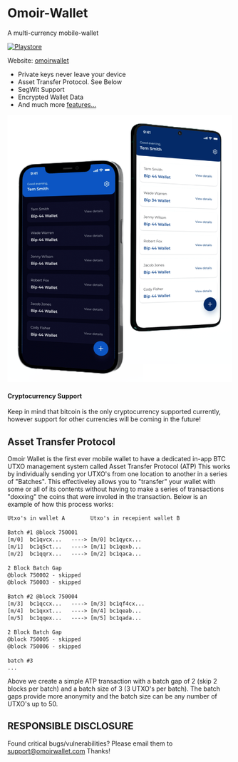 # Omoir-Wallet
A multi-currency mobile-wallet


[![Playstore](https://upload.wikimedia.org/wikipedia/commons/7/78/Google_Play_Store_badge_EN.svg)](https://play.google.com/store/apps/details?id=com.intuisoft.plaid)

Website: [omoirwallet](https://omoirwallet.com)

* Private keys never leave your device
* Asset Transfer Protocol. See Below
* SegWit Support
* Encrypted Wallet Data
* And much more [features...](https://omoirwallet.com)

<img src="https://github.com/intuisoftllc/Omoir-Wallet/blob/main/docs/pictures/phone_app.svg" width="100%" height="600">

#### Cryptocurrency Support
Keep in mind that bitcoin is the only cryptocurrency supported currently, however support for other currencies will be coming in the future!

## Asset Transfer Protocol
Omoir Wallet is the first ever mobile wallet to have a dedicated in-app BTC UTXO management system called Asset Transfer Protocol (ATP)
This works by individually sending yor UTXO's from one location to another in a series of "Batches". This effectiveley allows you to "transfer"
your wallet with some or all of its contents without having to make a series of transactions "doxxing" the coins that were involed in the transaction.
Below is an example of how this process works:

```
Utxo's in wallet A        Utxo's in recepient wallet B

Batch #1 @block 750001
[m/0]  bc1qvcx...   ----> [m/0] bc1qycx...    
[m/1]  bc1q5ct...   ----> [m/1] bc1qexb...      
[m/2]  bc1qqrx...   ----> [m/2] bc1qaca...

2 Block Batch Gap
@block 750002 - skipped
@block 750003 - skipped

Batch #2 @block 750004
[m/3]  bc1qccx...   ----> [m/3] bc1qf4cx...    
[m/4]  bc1qxxt...   ----> [m/4] bc1qeab...      
[m/5]  bc1qqex...   ----> [m/5] bc1qada...

2 Block Batch Gap
@block 750005 - skipped
@block 750006 - skipped

batch #3
...
```

Above we create a simple ATP transaction with a batch gap of 2 (skip 2 blocks per batch) and a batch size of 3 (3 UTXO's per batch).
The batch gaps provide more anonymity and the batch size can be any number of UTXO's up to 50.

## RESPONSIBLE DISCLOSURE

Found critical bugs/vulnerabilities? Please email them to support@omoirwallet.com
Thanks!
